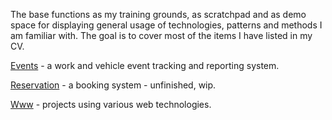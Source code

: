 The base functions as my training grounds, as scratchpad and as demo space for 
displaying general usage of technologies, patterns and methods I am familiar with.
The goal is to cover most of the items I have listed in my CV.

[Events](https://github.com/mikgran/base/tree/master/events) - a work and vehicle event tracking and reporting system.

[Reservation](https://github.com/mikgran/base/tree/master/reservation) - a booking system - unfinished, wip.

[Www](https://github.com/mikgran/base/tree/master/www) - projects using various web technologies.

